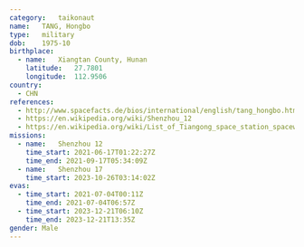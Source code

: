 ```yaml
---
category:	taikonaut
name:	TANG, Hongbo
type:	military
dob:	1975-10
birthplace:
  - name:	Xiangtan County, Hunan
    latitude:	27.7801
    longitude:	112.9506
country:
  - CHN
references:
  - http://www.spacefacts.de/bios/international/english/tang_hongbo.htm
  - https://en.wikipedia.org/wiki/Shenzhou_12
  - https://en.wikipedia.org/wiki/List_of_Tiangong_space_station_spacewalks
missions:
  - name:	Shenzhou 12
    time_start:	2021-06-17T01:22:27Z
	time_end: 2021-09-17T05:34:09Z
  - name:	Shenzhou 17
    time_start:	2023-10-26T03:14:02Z
evas:
  - time_start: 2021-07-04T00:11Z
    time_end: 2021-07-04T06:57Z
  - time_start: 2023-12-21T06:10Z
    time_end: 2023-12-21T13:35Z
gender:	Male
---
```

